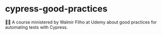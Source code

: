 # cypress-good-practices
👨‍🎓 A course ministered by Walmir Filho at Udemy about good practices for automating tests with Cypress.
